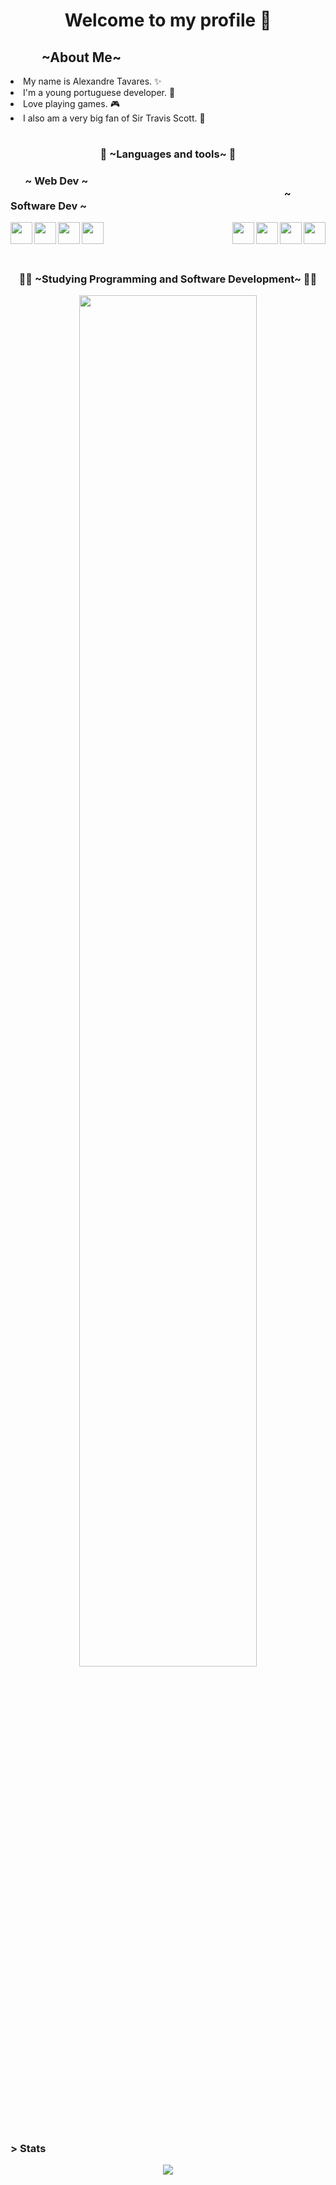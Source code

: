  <h1 align="center">Welcome to my profile 📃 </h1>
 <h2><b>&nbsp&nbsp&nbsp&nbsp&nbsp&nbsp&nbsp&nbsp&nbsp ~About Me~ </b></h2>
 <li>My name is Alexandre Tavares. ✨</li>
 <li>I'm a young portuguese developer. 🧷</li>
 <li>Love playing games. 🎮</li>
 <li>I also am a very big fan of Sir Travis Scott. 🌵</li>
 <h1>
 <h3 align="center"> 🔧 ~Languages and tools~ 🔧</h3>
 <div float="left">
   <h3 align="left">
    <b>&nbsp&nbsp&nbsp&nbsp&nbsp ~ Web Dev ~ </b>
    <b>&nbsp&nbsp&nbsp&nbsp&nbsp&nbsp&nbsp&nbsp&nbsp&nbsp&nbsp&nbsp&nbsp&nbsp&nbsp&nbsp&nbsp&nbsp&nbsp&nbsp&nbsp&nbsp&nbsp&nbsp&nbsp&nbsp&nbsp&nbsp&nbsp&nbsp&nbsp&nbsp&nbsp&nbsp&nbsp&nbsp&nbsp&nbsp&nbsp&nbsp&nbsp&nbsp&nbsp&nbsp&nbsp&nbsp&nbsp&nbsp&nbsp&nbsp&nbsp&nbsp&nbsp&nbsp&nbsp&nbsp&nbsp&nbsp&nbsp&nbsp&nbsp&nbsp&nbsp&nbsp&nbsp&nbsp&nbsp&nbsp&nbsp&nbsp&nbsp&nbsp&nbsp&nbsp&nbsp&nbsp&nbsp&nbsp&nbsp&nbsp&nbsp&nbsp&nbsp&nbsp&nbsp&nbsp&nbsp&nbsp&nbsp&nbsp&nbsp&nbsp&nbsp&nbsp&nbsp&nbsp&nbsp&nbsp&nbsp&nbsp&nbsp&nbsp&nbsp&nbsp&nbsp&nbsp&nbsp&nbsp&nbsp&nbsp&nbsp&nbsp
     ~ Software Dev ~ 
    </b>
  </h3>
 <p>
  <img align="left" src="https://cdn.jsdelivr.net/npm/programming-languages-logos/src/html/html.png" height="35">
  <img align="left" src="https://cdn.jsdelivr.net/npm/programming-languages-logos/src/css/css.png" height="35">
  <img align="left" src="https://cdn.jsdelivr.net/npm/programming-languages-logos/src/javascript/javascript.png" height="35">
  <img align="left" src="https://cdn.jsdelivr.net/npm/programming-languages-logos/src/php/php.png" height="35">
  <img align="right" src="https://cdn.jsdelivr.net/npm/programming-languages-logos/src/lua/lua.png" height="35">
  <img align="right" src="https://cdn.jsdelivr.net/npm/programming-languages-logos/src/java/java.png" height="35">
  <img align="right" src="https://cdn.jsdelivr.net/npm/programming-languages-logos/src/cpp/cpp.png" height="35">
  <img align="right" src="https://cdn.jsdelivr.net/npm/programming-languages-logos/src/csharp/csharp.png" height="35">
 </p>
 </div>
 <br>
 <br>
 <br>
 <h2></h2>
 <h3 align="center">👨‍💻 ~Studying Programming and Software Development~ 👨‍💻</h3>
 <p align="center">
  <img src="https://github.com/TheRedCandyy/portfolio/blob/main/images/trippy_wow.gif" width="75%">
 </p>
 <h2></h2>
 <h3>> Stats </h3>
 <p align="center">
  <img src="https://github-readme-stats.vercel.app/api/top-langs/?username=TheRedCandyy&layout=compact&theme=radica">
 </p>
 <h2></h2>
